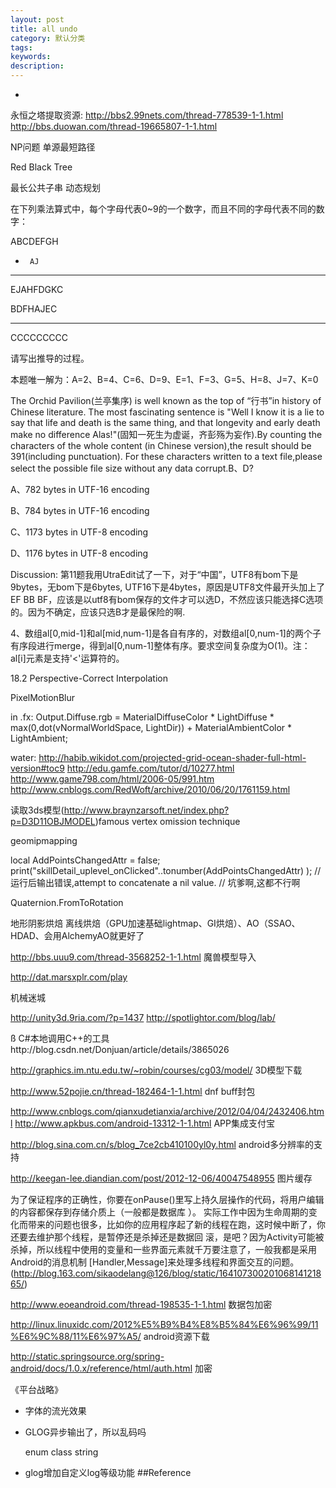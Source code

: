 ```yaml
---
layout: post
title: all undo
category: 默认分类
tags: 
keywords: 
description: 
---
```

*

永恒之塔提取资源:
http://bbs2.99nets.com/thread-778539-1-1.html
http://bbs.duowan.com/thread-19665807-1-1.html 
 
NP问题
单源最短路径

Red Black Tree

最长公共子串
动态规划

在下列乘法算式中，每个字母代表0~9的一个数字，而且不同的字母代表不同的数字：
 
ABCDEFGH
 
*      AJ
 
---------
 
EJAHFDGKC
 
BDFHAJEC
 
---------
 
CCCCCCCCC
 
请写出推导的过程。
 
本题唯一解为：A=2、B=4、C=6、D=9、E=1、F=3、G=5、H=8、J=7、K=0

 
The Orchid Pavilion(兰亭集序) is well known as the top of “行书”in history of Chinese literature. The most fascinating sentence is "Well I know it is a lie to say that life and death is the same thing, and that longevity and early death make no difference Alas!"(固知一死生为虚诞，齐彭殇为妄作).By counting the characters of the whole content (in Chinese version),the result should be 391(including punctuation). For these characters written to a text file,please select the possible file size without any data corrupt.B、D?
 
A、782 bytes in UTF-16 encoding
 
B、784 bytes in UTF-16 encoding
 
C、1173 bytes in UTF-8 encoding
 
D、1176 bytes in UTF-8 encoding

Discussion:
第11题我用UtraEdit试了一下，对于“中国”，UTF8有bom下是9bytes，无bom下是6bytes, UTF16下是4bytes，原因是UTF8文件最开头加上了EF BB BF，应该是以utf8有bom保存的文件才可以选D，不然应该只能选择C选项的。因为不确定，应该只选B才是最保险的啊.

4、数组al[0,mid-1]和al[mid,num-1]是各自有序的，对数组al[0,num-1]的两个子有序段进行merge，得到al[0,num-1]整体有序。要求空间复杂度为O(1)。注：al[i]元素是支持'<'运算符的。

 18.2 Perspective-Correct Interpolation
 
PixelMotionBlur
 
in .fx: Output.Diffuse.rgb = MaterialDiffuseColor * LightDiffuse * max(0,dot(vNormalWorldSpace, LightDir)) +  MaterialAmbientColor * LightAmbient;    
 
 
water:
http://habib.wikidot.com/projected-grid-ocean-shader-full-html-version#toc9
http://edu.gamfe.com/tutor/d/10277.html
http://www.game798.com/html/2006-05/991.htm
http://www.cnblogs.com/RedWoft/archive/2010/06/20/1761159.html 
 
 
读取3ds模型(http://www.braynzarsoft.net/index.php?p=D3D11OBJMODEL)famous vertex omission technique 
 
 
geomipmapping
 
 
local AddPointsChangedAttr = false;
print("skillDetail_uplevel_onClicked"..tonumber(AddPointsChangedAttr) );
// 运行后输出错误,attempt to concatenate a nil value.
// 坑爹啊,这都不行啊
  
Quaternion.FromToRotation 
 
 地形阴影烘焙 离线烘焙（GPU加速基础lightmap、GI烘焙）、AO（SSAO、HDAD、会用AlchemyAO就更好了 
 
 
http://bbs.uuu9.com/thread-3568252-1-1.html 魔兽模型导入 
 
 
http://dat.marsxplr.com/play 
 
 
机械迷城 
 
 
http://unity3d.9ria.com/?p=1437
http://spotlightor.com/blog/lab/ 
 
 ß
C#本地调用C++的工具http://blog.csdn.net/Donjuan/article/details/3865026 
 
 
http://graphics.im.ntu.edu.tw/~robin/courses/cg03/model/ 3D模型下载  
 
 
http://www.52pojie.cn/thread-182464-1-1.html  dnf buff封包
 
 
http://www.cnblogs.com/qianxudetianxia/archive/2012/04/04/2432406.html
http://www.apkbus.com/android-13312-1-1.html APP集成支付宝
 
 
http://blog.sina.com.cn/s/blog_7ce2cb410100yl0y.html android多分辨率的支持
 
 
http://keegan-lee.diandian.com/post/2012-12-06/40047548955 图片缓存
 
 
为了保证程序的正确性，你要在onPause()里写上持久层操作的代码，将用户编辑的内容都保存到存储介质上（一般都是数据库 ）。 实际工作中因为生命周期的变化而带来的问题也很多，比如你的应用程序起了新的线程在跑，这时候中断了，你还要去维护那个线程，是暂停还是杀掉还是数据回 滚，是吧？因为Activity可能被杀掉，所以线程中使用的变量和一些界面元素就千万要注意了，一般我都是采用Android的消息机制 [Handler,Message]来处理多线程和界面交互的问题。(http://blog.163.com/sikaodelang@126/blog/static/16410730020106814121865/)
 

http://www.eoeandroid.com/thread-198535-1-1.html 数据包加密
 
http://linux.linuxidc.com/2012%E5%B9%B4%E8%B5%84%E6%96%99/11%E6%9C%88/11%E6%97%A5/ android资源下载
 
http://static.springsource.org/spring-android/docs/1.0.x/reference/html/auth.html 加密
 
《平台战略》


 
* 字体的流光效果
* GLOG异步输出了，所以乱码吗
  
  enum class string
* glog增加自定义log等级功能
##Reference

